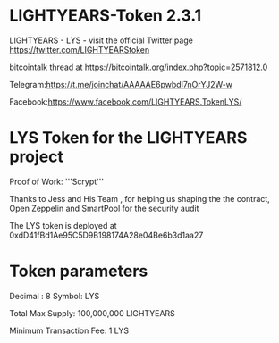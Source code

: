 # LIGHTYEARS-Token  2.3.1

LIGHTYEARS - LYS - visit the official Twitter page https://twitter.com/LIGHTYEARStoken 

bitcointalk thread at https://bitcointalk.org/index.php?topic=2571812.0

Telegram:https://t.me/joinchat/AAAAAE6pwbdI7nOrYJ2W-w

Facebook:https://www.facebook.com/LIGHTYEARS.TokenLYS/


# LYS Token for the LIGHTYEARS project

Proof of Work: '''Scrypt'''

Thanks to Jess and His Team , for helping us shaping the the contract, Open Zeppelin and SmartPool for the security audit

The LYS token is deployed at 0xdD41fBd1Ae95C5D9B198174A28e04Be6b3d1aa27


# Token parameters
Decimal : 8
Symbol: LYS

Total Max Supply: 100,000,000 LIGHTYEARS

Minimum Transaction Fee: 1 LYS

